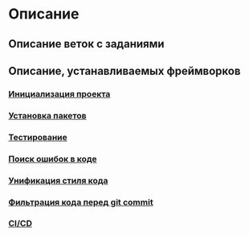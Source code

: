 # Описание

## Описание веток с заданиями

## Описание, устанавливаемых фреймворков

### [Инициализация проекта](docs/init.md)

### [Установка пакетов](docs/install.md)

### [Тестирование](docs/test.md)

### [Поиск ошибок в коде](docs/linter.md)

### [Унификация стиля кода](docs/prettier.md)

### [Фильтрация кода перед git commit](docs/stage.md)

### [CI/CD](docs/pipeline.md)
